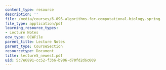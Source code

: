 ```yaml
---
content_type: resource
description: ''
file: /media/courses/6-096-algorithms-for-computational-biology-spring-2005/5c7e6891cc52f3b6b906d70fd2d6c609_lecture5_newest.pdf
file_type: application/pdf
learning_resource_types:
- Lecture Notes
ocw_type: OCWFile
parent_title: Lecture Notes
parent_type: CourseSection
resourcetype: Document
title: lecture5_newest.pdf
uid: 5c7e6891-cc52-f3b6-b906-d70fd2d6c609
---
```

